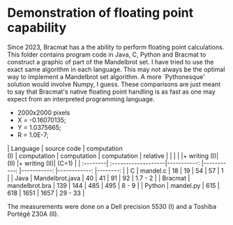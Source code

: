 # Demonstration of floating point capability

Since 2023, Bracmat has a the ability to perform floating point calculations.
This folder contains program code in Java, C, Python and Bracmat to construct
a graphic of part of the Mandelbrot set. I have tried to use the exact same
algorithm in each language. This may not always be the optimal way to implement
a Mandelbrot set algorithm. A more `Pythonesque' solution would involve Numpy,
I guess. These comparisons are just meant to say that Bracmat's native floating
point handling is as fast as one may expect from an interpreted programming
language.

* 2000x2000 pixels
* X = -0.16070135;
* Y = 1.0375665;
* R = 1.0E-7;

| Language | source code         | computation<br/>(I) | computation | computation | computation  | relative |
|          |                     |          |+ writing (I)|     (II)    |+ writing (II)|  (C=1)   |
| :--------| :-------------------|-----------: |-----------: |-----------: |------------: |--------: |
| C        | mandel.c            |          18 |          19 |          54 |           57 |        1 |
| Java     | Mandelbrot.java     |          40 |          41 |          91 |           92 | 1.7 -  2 |
| Bracmat  | mandelbrot.bra      |         139 |         144 |         485 |          495 |   8 -  9 |
| Python   | mandel.py           |         615 |         618 |        1651 |         1657 |  29 - 33 |

The measurements were done on a Dell precision 5530 (I) and a Toshiba Portégé Z30A (II).


